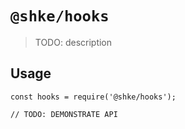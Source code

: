 # `@shke/hooks`

> TODO: description

## Usage

```
const hooks = require('@shke/hooks');

// TODO: DEMONSTRATE API
```
